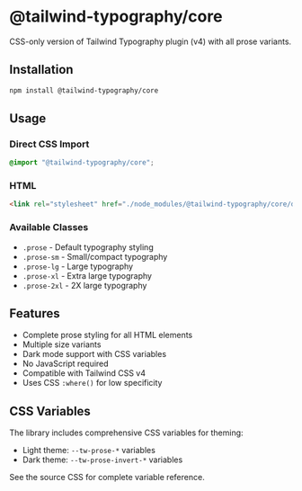 # @tailwind-typography/core

CSS-only version of Tailwind Typography plugin (v4) with all prose variants.

## Installation

```bash
npm install @tailwind-typography/core
```

## Usage

### Direct CSS Import

```css
@import "@tailwind-typography/core";
```

### HTML

```html
<link rel="stylesheet" href="./node_modules/@tailwind-typography/core/dist/typography.css" />
```

### Available Classes

- `.prose` - Default typography styling
- `.prose-sm` - Small/compact typography
- `.prose-lg` - Large typography
- `.prose-xl` - Extra large typography
- `.prose-2xl` - 2X large typography

## Features

- Complete prose styling for all HTML elements
- Multiple size variants
- Dark mode support with CSS variables
- No JavaScript required
- Compatible with Tailwind CSS v4
- Uses CSS `:where()` for low specificity

## CSS Variables

The library includes comprehensive CSS variables for theming:

- Light theme: `--tw-prose-*` variables
- Dark theme: `--tw-prose-invert-*` variables

See the source CSS for complete variable reference.
